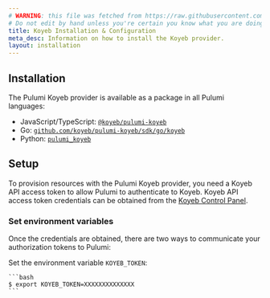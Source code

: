 ```yaml
---
# WARNING: this file was fetched from https://raw.githubusercontent.com/koyeb/pulumi-koyeb/v0.1.10/docs/installation-configuration.md
# Do not edit by hand unless you're certain you know what you are doing!
title: Koyeb Installation & Configuration
meta_desc: Information on how to install the Koyeb provider.
layout: installation
---
```


## Installation

The Pulumi Koyeb provider is available as a package in all Pulumi languages:

- JavaScript/TypeScript: [`@koyeb/pulumi-koyeb`](https://www.npmjs.com/package/@koyeb/pulumi-koyeb)
- Go: [`github.com/koyeb/pulumi-koyeb/sdk/go/koyeb`](https://pkg.go.dev/github.com/koyeb/pulumi-koyeb/sdk)
- Python: [`pulumi_koyeb`](https://pypi.org/project/pulumi-koyeb/)

## Setup

To provision resources with the Pulumi Koyeb provider, you need a Koyeb API access token to allow Pulumi to authenticate to Koyeb. Koyeb API access token credentials can be obtained from the [Koyeb Control Panel](https://app.koyeb.com/account/api).

### Set environment variables

Once the credentials are obtained, there are two ways to communicate your authorization tokens to Pulumi:

Set the environment variable `KOYEB_TOKEN`:

    ```bash
    $ export KOYEB_TOKEN=XXXXXXXXXXXXXX
    ```
